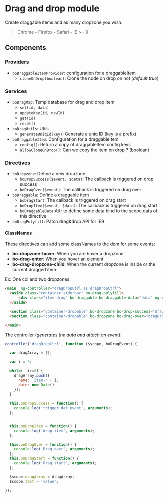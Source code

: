 # Drag and drop module

Create draggable items and as many dropzone you wish. 

> Chrome - Firefox - Safari - IE >= 9

## Compenents

### Providers

- `boDraggableItemProvider`: configuration for a draggableItem
  - `cloneOnDrop(boolean)`: Clone the node on drop on not (*default true*)

### Services

- `boDragMap`: Temp database for drag and drop item
    - `set(id, data)`
    - `updateKey(id, newId)`
    - `get(id)`
    - `reset()`
- `boDragUtils`:  Utils
    - `generateUniqId(key)`: Generate a uniq ID (key is a prefix)
- `boDraggableItem`: Configuration for a draggableItem
  - `config()`: Return a copy of draggableItem config keys
  - `allowCloneOnDrop()`: Can we copy the item on drop ? (boolean)


### Directives

- `boDropzone`: Define a new dropzone
    - `boDropSuccess($event, $data)`: The callback is triggered on drop success
    - `boDragOver($event)`: The callback is triggered on drag over
- `boDraggable`: Define a draggable item
    - `boDragStart`: The callback is triggered on drag start
    - `boDropItem($event, $data)`: The callback is triggered on drag start
    - `boDraggableData` Attr to define some data bind to the scope.data of this directive
- `boDragPolyfill`: Patch drag&drop API for IE9

#### ClassNames

These directives can add some classNames to the dom for some events:
- **bo-dropzone-hover**: When you are hover a dropZone
- **bo-drag-enter**: When you hover an element
- **bo-drag-dropzone-child**: When the current dropzone is inside or the current dragged item

Ex: One col and two dropzones.
```html
<main  ng-controller="dragDropCtrl as dragDropCtrl">
  <aside class="container-siderbar" bo-drag-polyfill>
      <div class="item-drag" bo-draggable bo-draggable-data="data" ng-repeat="data in dragArray track by $index" bo-drop-item="dragDropCtrl.onDropItem($data, test)"  bo-drag-start="dragDropCtrl.onDragStart($index, data)">item-{{$index + 1}}</div>
  </aside>

  <section class="container-dropable" bo-dropzone bo-drop-success="dragDropCtrl.onDropSuccess($event, $data, test)"></section>
  <section class="container-dropable" bo-dropzone bo-drag-over="dragDropCtrl.onDragOver($event, test)"></section>

</main>
```

The controller (*generates the data and attach an event*):
```js
controller('dragDropCtrl', function ($scope, boDragEvent) {

  var dragArray = [];

  var i = 9;

  while(--i>=0) {
    dragArray.push({
      name: 'item-' + i,
      date: new Date()
    });
  }
  
  this.onDropSuccess = function() {
    console.log('trigger dat event', arguments);
  };


  this.onDropItem = function() {
    console.log('drop item', arguments);
  };

  this.onDragOver = function() {
    console.log('Drag over', arguments);
  };
  this.onDragStart = function() {
    console.log('Drag start', arguments);
  };

  $scope.dragArray = dragArray;
  $scope.test = 'value';

});
```

